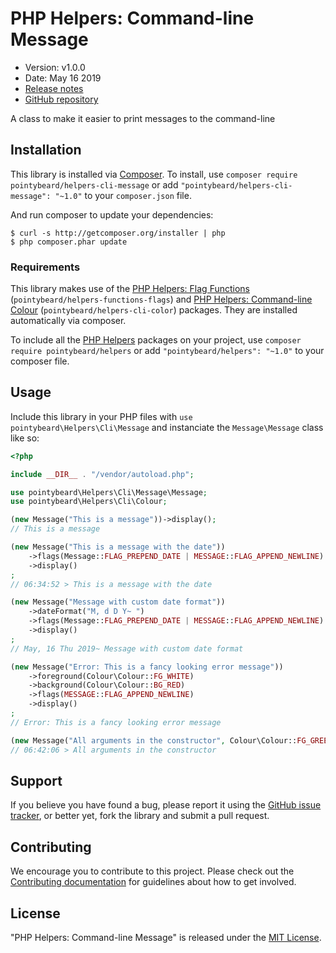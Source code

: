 # PHP Helpers: Command-line Message

-   Version: v1.0.0
-   Date: May 16 2019
-   [Release notes](https://github.com/pointybeard/helpers-cli-message/blob/master/CHANGELOG.md)
-   [GitHub repository](https://github.com/pointybeard/helpers-cli-message)

A class to make it easier to print messages to the command-line

## Installation

This library is installed via [Composer](http://getcomposer.org/). To install, use `composer require pointybeard/helpers-cli-message` or add `"pointybeard/helpers-cli-message": "~1.0"` to your `composer.json` file.

And run composer to update your dependencies:

    $ curl -s http://getcomposer.org/installer | php
    $ php composer.phar update

### Requirements

This library makes use of the [PHP Helpers: Flag Functions](https://github.com/pointybeard/helpers-functions-flags) (`pointybeard/helpers-functions-flags`) and [PHP Helpers: Command-line Colour](https://github.com/pointybeard/helpers-cli-colour) (`pointybeard/helpers-cli-color`) packages. They are installed automatically via composer.

To include all the [PHP Helpers](https://github.com/pointybeard/helpers) packages on your project, use `composer require pointybeard/helpers` or add `"pointybeard/helpers": "~1.0"` to your composer file.

## Usage

Include this library in your PHP files with `use pointybeard\Helpers\Cli\Message` and instanciate the `Message\Message` class like so:

```php
<?php

include __DIR__ . "/vendor/autoload.php";

use pointybeard\Helpers\Cli\Message\Message;
use pointybeard\Helpers\Cli\Colour;

(new Message("This is a message"))->display();
// This is a message

(new Message("This is a message with the date"))
    ->flags(Message::FLAG_PREPEND_DATE | MESSAGE::FLAG_APPEND_NEWLINE)
    ->display()
;
// 06:34:52 > This is a message with the date

(new Message("Message with custom date format"))
    ->dateFormat("M, d D Y~ ")
    ->flags(Message::FLAG_PREPEND_DATE | MESSAGE::FLAG_APPEND_NEWLINE)
    ->display()
;
// May, 16 Thu 2019~ Message with custom date format

(new Message("Error: This is a fancy looking error message"))
    ->foreground(Colour\Colour::FG_WHITE)
    ->background(Colour\Colour::BG_RED)
    ->flags(MESSAGE::FLAG_APPEND_NEWLINE)
    ->display()
;
// Error: This is a fancy looking error message

(new Message("All arguments in the constructor", Colour\Colour::FG_GREEN, Colour\Colour::BG_DEFAULT, Message::FLAG_APPEND_NEWLINE | Message::FLAG_PREPEND_DATE, "H:i:s > "))->display();
// 06:42:06 > All arguments in the constructor

```

## Support

If you believe you have found a bug, please report it using the [GitHub issue tracker](https://github.com/pointybeard/helpers-cli-message/issues),
or better yet, fork the library and submit a pull request.

## Contributing

We encourage you to contribute to this project. Please check out the [Contributing documentation](https://github.com/pointybeard/helpers-cli-message/blob/master/CONTRIBUTING.md) for guidelines about how to get involved.

## License

"PHP Helpers: Command-line Message" is released under the [MIT License](http://www.opensource.org/licenses/MIT).
